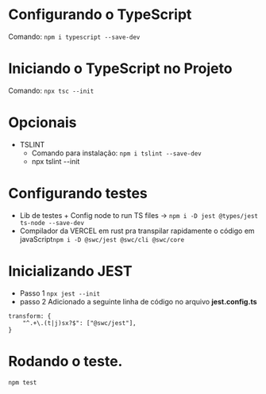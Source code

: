 # Configurando o TypeScript
Comando: ```npm i typescript --save-dev```

# Iniciando o TypeScript no Projeto
Comando: ```npx tsc --init```

# Opcionais
* TSLINT
    * Comando para instalação: ```npm i tslint --save-dev```
    * npx tslint --init 

# Configurando testes
* Lib de testes + Config node to run TS files -> ```npm i -D jest @types/jest ts-node --save-dev```
* Compilador da VERCEL em rust pra transpilar rapidamente o código em javaScript```npm i -D @swc/jest @swc/cli @swc/core```

# Inicializando JEST
* Passo 1 ``` npx jest --init ```
* passo 2 Adicionado a seguinte linha de código no arquivo **jest.config.ts**
```
transform: {
    "^.+\.(t|j)sx?$": ["@swc/jest"],
} 
```

# Rodando o teste.
``` npm test ```